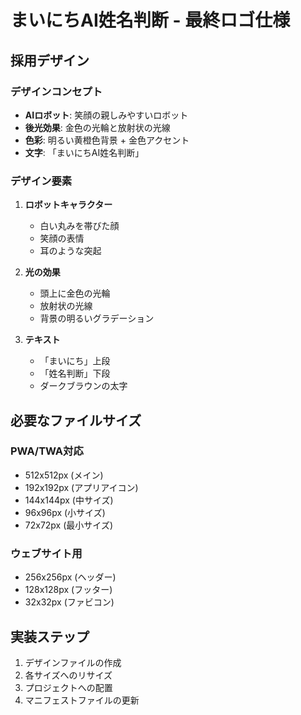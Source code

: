 # まいにちAI姓名判断 - 最終ロゴ仕様

## 採用デザイン

### デザインコンセプト
- **AIロボット**: 笑顔の親しみやすいロボット
- **後光効果**: 金色の光輪と放射状の光線
- **色彩**: 明るい黄橙色背景 + 金色アクセント
- **文字**: 「まいにちAI姓名判断」

### デザイン要素
1. **ロボットキャラクター**
   - 白い丸みを帯びた顔
   - 笑顔の表情
   - 耳のような突起

2. **光の効果**
   - 頭上に金色の光輪
   - 放射状の光線
   - 背景の明るいグラデーション

3. **テキスト**
   - 「まいにち」上段
   - 「姓名判断」下段
   - ダークブラウンの太字

## 必要なファイルサイズ

### PWA/TWA対応
- 512x512px (メイン)
- 192x192px (アプリアイコン)
- 144x144px (中サイズ)
- 96x96px (小サイズ)
- 72x72px (最小サイズ)

### ウェブサイト用
- 256x256px (ヘッダー)
- 128x128px (フッター)
- 32x32px (ファビコン)

## 実装ステップ

1. デザインファイルの作成
2. 各サイズへのリサイズ
3. プロジェクトへの配置
4. マニフェストファイルの更新
